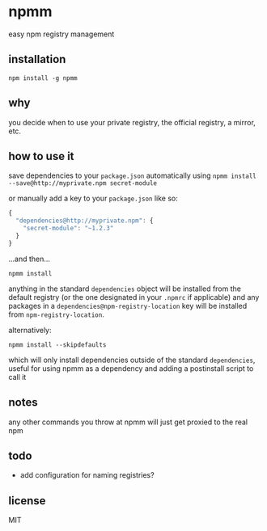 npmm
====

easy npm registry management

## installation

`npm install -g npmm`

## why

you decide when to use your private registry, the official registry, a mirror,
etc.

## how to use it

save dependencies to your `package.json` automatically using
`npmm install --save@http://myprivate.npm secret-module`

or manually add a key to your `package.json` like so:

```js
{
  "dependencies@http://myprivate.npm": {
    "secret-module": "~1.2.3"
  }
}
```

...and then...

`npmm install`

anything in the standard `dependencies` object will be installed from the
default registry (or the one designated in your `.npmrc` if applicable) and
any packages in a `dependencies@npm-registry-location` key will be installed
from `npm-registry-location`.

alternatively:

`npmm install --skipdefaults`

which will only install dependencies outside of the standard `dependencies`,
useful for using npmm as a dependency and adding a postinstall script to call
it

## notes

any other commands you throw at npmm will just get proxied to the real npm

## todo

* add configuration for naming registries?

## license

MIT
